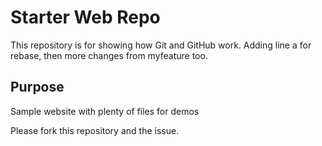 # Starter Web Repo


This repository is for showing how Git and GitHub work. Adding line a for rebase, then
more changes from myfeature too.

## Purpose

Sample website with plenty of files for demos

Please fork this repository and the issue.